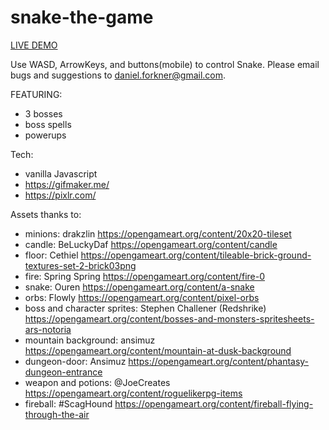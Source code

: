 # snake-the-game

[LIVE DEMO](https://danielforkner.github.io/snake-the-game/)

Use WASD, ArrowKeys, and buttons(mobile) to control Snake.
Please email bugs and suggestions to daniel.forkner@gmail.com.

FEATURING:

- 3 bosses
- boss spells
- powerups

Tech:

- vanilla Javascript
- https://gifmaker.me/
- https://pixlr.com/

Assets thanks to:

- minions: drakzlin https://opengameart.org/content/20x20-tileset
- candle: BeLuckyDaf https://opengameart.org/content/candle
- floor: Cethiel https://opengameart.org/content/tileable-brick-ground-textures-set-2-brick03png
- fire: Spring Spring https://opengameart.org/content/fire-0
- snake: Ouren https://opengameart.org/content/a-snake
- orbs: Flowly https://opengameart.org/content/pixel-orbs
- boss and character sprites: Stephen Challener (Redshrike) https://opengameart.org/content/bosses-and-monsters-spritesheets-ars-notoria
- mountain background: ansimuz https://opengameart.org/content/mountain-at-dusk-background
- dungeon-door: Ansimuz https://opengameart.org/content/phantasy-dungeon-entrance
- weapon and potions: @JoeCreates https://opengameart.org/content/roguelikerpg-items
- fireball: #ScagHound https://opengameart.org/content/fireball-flying-through-the-air
